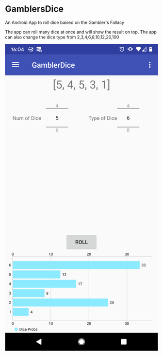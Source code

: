 # GamblersDice
An Android App to roll dice baised on the Gambler's Fallacy

The app can roll many dice at once and will show the result on top.
The app can also change the dice type from 2,3,4,6,8,10,12,20,100

![Applicaiton Screenshot](app-screenshot.png)
